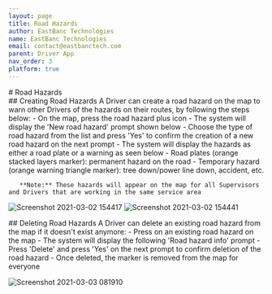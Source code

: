 ```yaml
---
layout: page
title: Road Hazards
author: EastBanc Technologies
name: EastBanc Technologies
email: contact@eastbanctech.com
parent: Driver App
nav_order: 3
platform: true
---
```

<section id="Road-Hazards" markdown="1">
# Road Hazards

<section id="Creating-Road-Hazards" markdown="1">
## Creating Road Hazards<a name="Creating-Road-Hazards"></a>
A Driver can create a road hazard on the map to warn other Drivers of the hazards on their routes, by following the steps below:
  - On the map, press the road hazard plus icon
  - The system will display the 'New road hazard' prompt shown below
  - Choose the type of road hazard from the list and press 'Yes' to confirm the creation of a new road hazard on the next prompt
  - The system will display the hazards as either a road plate or a warning as seen below
    - Road plates (orange stacked layers marker): permanent hazard on the road
    - Temporary hazard (orange warning triangle marker): tree down/power line down, accident, etc.
    
       **Note:** These hazards will appear on the map for all Supervisors and Drivers that are working in the same service area
    
![Screenshot 2021-03-02 154417](/image/driver/creating-road-hazard.png)
![Screenshot 2021-03-02 154441](/image/driver/creating-road-hazard1.png)
</section>

<section id="Deleting-Road-Hazards" markdown="1">
## Deleting Road Hazards<a name="Deleting-Road-Hazards"></a>
A Driver can delete an existing road hazard from the map if it doesn't exist anymore: 
  - Press on an existing road hazard on the map
  - The system will display the following 'Road hazard info' prompt
  - Press 'Delete' and press 'Yes' on the next prompt to confirm deletion of the road hazard
  - Once deleted, the marker is removed from the map for everyone
  
![Screenshot 2021-03-03 081910](/image/driver/deleting-road-hazard.png)
</section>
</section>
